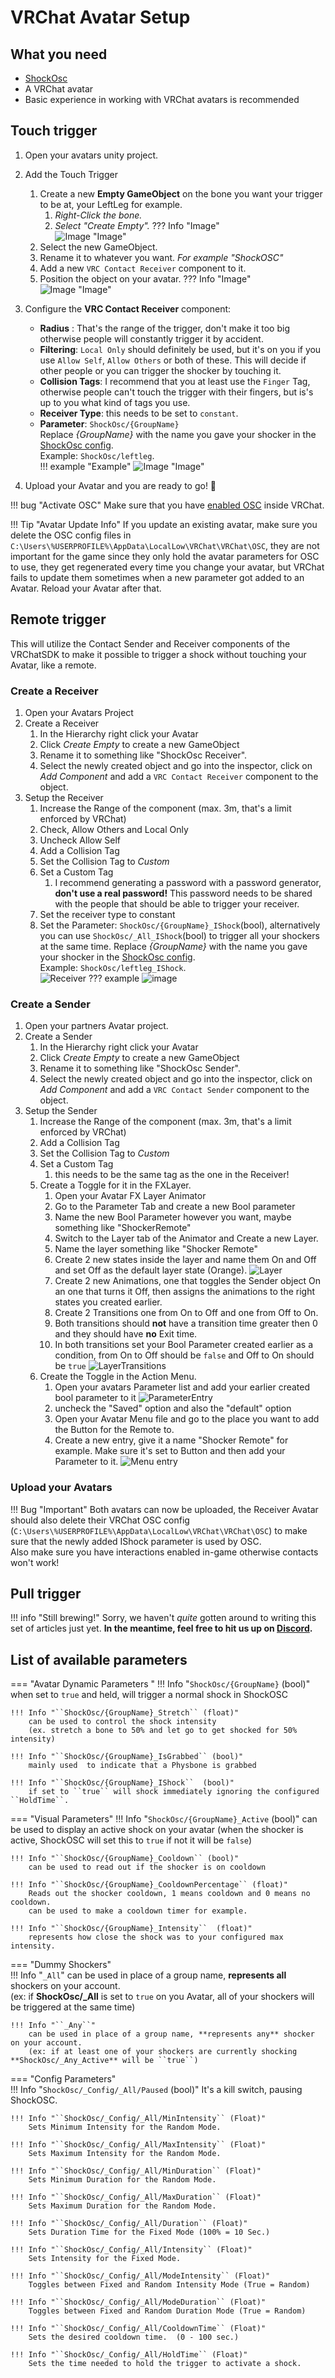 # VRChat Avatar Setup
  
## What you need

- [ShockOsc](shockosc-basic.md)
- A VRChat avatar
- Basic experience in working with VRChat avatars is recommended

## Touch trigger

1. Open your avatars unity project.
2. Add the Touch Trigger
    1. Create a new **Empty GameObject** on the bone you want your trigger to be at, your LeftLeg for example.
        1. *Right-Click the bone.*
        2. *Select "Create Empty".*
    ??? Info "Image"  
        ![Image "Image"](../static/guides/shockosc/create_trigger.png)
    2. Select the new GameObject.
    3. Rename it to whatever you want. *For example "ShockOSC"*
    4. Add a new ``VRC Contact Receiver`` component to it.
    5. Position the object on your avatar.
    ??? Info "Image"  
        ![Image "Image"](../static/guides/shockosc/example_position.png)  
3. Configure the **VRC Contact Receiver** component:  
    - **Radius** : That's the range of the trigger, don't make it too big otherwise people will constantly trigger it by accident.
    - **Filtering**: ``Local Only`` should definitely be used, but it's on you if you use ``Allow Self``, ``Allow Others`` or both of these. This will decide if other people or you can trigger the shocker by touching it.
    - **Collision Tags**: I recommend that you at least use the ``Finger`` Tag, otherwise people can't touch the trigger with their fingers, but is's up to you what kind of tags you use.
    - **Receiver Type**: this needs to be set to ``constant``.
    - **Parameter**: ``ShockOsc/{GroupName}``  
      Replace *{GroupName}* with the name you gave your shocker in the [ShockOsc config](./shockosc-basic.md#setup-shockosc).  
      Example: ``ShockOsc/leftleg``.  
    !!! example "Example"
        ![Image "Image"](../static/guides/shockosc/example_settings3.png)  
        
4. Upload your Avatar and you are ready to go! 🎉  

!!! bug "Activate OSC"
    Make sure that you have [enabled OSC](https://docs.vrchat.com/docs/osc-overview#enabling-it) inside VRChat.  

!!! Tip "Avatar Update Info"
    If you update an existing avatar, make sure you delete the OSC config files in ``C:\Users\%USERPROFILE%\AppData\LocalLow\VRChat\VRChat\OSC``, they are not important for the game since they only hold the avatar parameters for OSC to use, they get regenerated every time you change your avatar, but VRChat fails to update them sometimes when a new parameter got added to an Avatar.
    Reload your Avatar after that.

## Remote trigger  

This will utilize the Contact Sender and Receiver components of the VRChatSDK to make it possible to trigger a shock without touching your Avatar, like a remote.  

### Create a Receiver

1. Open your Avatars Project
2. Create a Receiver
    1. In the Hierarchy right click your Avatar
    2. Click *Create Empty* to create a new GameObject
    3. Rename it to something like "ShockOsc Receiver".
    4. Select the newly created object and go into the inspector, click on *Add Component* and add a ``VRC Contact Receiver`` component to the object.
3. Setup the Receiver
    1. Increase the Range of the component (max. 3m, that's a limit enforced by VRChat)
    2. Check, Allow Others and Local Only
    3. Uncheck Allow Self
    4. Add a Collision Tag
    5. Set the Collision Tag to *Custom*
    6. Set a Custom Tag
        1. I recommend generating a password with a password generator, **don't use a real password!** This password needs to be shared with the people that should be able to trigger your receiver.
    7. Set the receiver type to constant
    8. Set the Parameter: ``ShockOsc/{GroupName}_IShock``(bool), alternatively you can use ``ShockOsc/_All_IShock``(bool) to trigger all your shockers at the same time.
      Replace *{GroupName}* with the name you gave your shocker in the [ShockOsc config](./shockosc-basic.md#setup-shockosc).  
      Example: ``ShockOsc/leftleg_IShock``.  
    ![Receiver](../static/guides/shockosc/RemoteShock_Receiver.png)
    ??? example
        ![image](../static/guides/shockosc/ExampleRemote_Receiver.png)  

### Create a Sender

1. Open your partners Avatar project.
2. Create a Sender
    1. In the Hierarchy right click your Avatar
    2. Click *Create Empty* to create a new GameObject
    3. Rename it to something like "ShockOsc Sender".
    4. Select the newly created object and go into the inspector, click on *Add Component* and add a ``VRC Contact Sender`` component to the object.
3. Setup the Sender
    1. Increase the Range of the component (max. 3m, that's a limit enforced by VRChat)
    2. Add a Collision Tag
    3. Set the Collision Tag to *Custom*
    4. Set a Custom Tag
        1. this needs to be the same tag as the one in the Receiver!
    5. Create a Toggle for it in the FXLayer.
        1. Open your Avatar FX Layer Animator
        2. Go to the Parameter Tab and create a new Bool parameter
        3. Name the new Bool Parameter however you want, maybe something like "ShockerRemote"
        4. Switch to the Layer tab of the Animator and Create a new Layer.
        5. Name the layer something like "Shocker Remote"
        6. Create 2 new states inside the layer and name them On and Off and set Off as the default layer state (Orange).
        ![Layer](../static/guides/shockosc/RemoteShockLayer.png)
        7. Create 2 new Animations, one that toggles the Sender object On an one that turns it Off, then assigns the animations to the right states you created earlier.
        8. Create 2 Transitions one from On to Off and one from Off to On.
        9. Both transitions should **not** have a transition time greater then 0 and they should have **no** Exit time.
        10. In both transitions set your Bool Parameter created earlier as a condition, from On to Off should be ``false`` and Off to On should be ``true``
        ![LayerTransitions](../static/guides/shockosc/TransitionOptions_Remote_Trigger.gif)
    6. Create the Toggle in the Action Menu.
        1. Open your avatars Parameter list and add your earlier created bool parameter to it
        ![ParameterEntry](../static/guides/shockosc/RemoteTrigger_Paramaters.png)
        2. uncheck the "Saved" option and also the "default" option  
        3. Open your Avatar Menu file and go to the place you want to add the Button for the Remote to.
        4. Create a new entry, give it a name "Shocker Remote" for example. Make sure it's set to Button and then add your Parameter to it.
        ![Menu entry](../static/guides/shockosc/Remotetrigger_Menuentry.png)

### Upload your Avatars

!!! Bug "Important"
    Both avatars can now be uploaded, the Receiver Avatar should also delete their VRChat OSC config (``C:\Users\%USERPROFILE%\AppData\LocalLow\VRChat\VRChat\OSC``) to make sure that the newly added IShock parameter is used by OSC.  
    Also make sure you have interactions enabled in-game otherwise contacts won't work!

## Pull trigger

!!! info "Still brewing!"
    Sorry, we haven't *quite* gotten around to writing this set of articles just yet. **In the meantime, feel free to hit us up on [Discord](https://discord.gg/AHcCbXbEcF).**

## List of available parameters

=== "Avatar Dynamic Parameters "
    !!! Info "``ShockOsc/{GroupName}`` (bool)"
        when set to ``true`` and held, will trigger a normal shock in ShockOSC

    !!! Info "``ShockOsc/{GroupName}_Stretch`` (float)"  
        can be used to control the shock intensity  
        (ex. stretch a bone to 50% and let go to get shocked for 50% intensity)  

    !!! Info "``ShockOsc/{GroupName}_IsGrabbed`` (bool)"   
        mainly used  to indicate that a Physbone is grabbed

    !!! Info "``ShockOsc/{GroupName}_IShock``  (bool)" 
        if set to ``true`` will shock immediately ignoring the configured ``HoldTime``.  

=== "Visual Parameters"
    !!! Info "``ShockOsc/{GroupName}_Active`` (bool)"
        can be used to display an active shock on your avatar (when the shocker is active, ShockOSC will set this to ``true`` if not it will be ``false``)

    !!! Info "``ShockOsc/{GroupName}_Cooldown`` (bool)"
        can be used to read out if the shocker is on cooldown  

    !!! Info "``ShockOsc/{GroupName}_CooldownPercentage`` (float)"
        Reads out the shocker cooldown, 1 means cooldown and 0 means no cooldown.  
        can be used to make a cooldown timer for example.  
        
    !!! Info "``ShockOsc/{GroupName}_Intensity``  (float)"
        represents how close the shock was to your configured max intensity.

=== "Dummy Shockers"  
    !!! Info "``_All``"
        can be used in place of a group name, **represents all** shockers on your account.  
        (ex: if **ShockOsc/_All** is set to ``true`` on you Avatar, all of your shockers will be triggered at the same time)

    !!! Info "``_Any``"
        can be used in place of a group name, **represents any** shocker on your account.  
        (ex: if at least one of your shockers are currently shocking **ShockOsc/_Any_Active** will be ``true``)  

=== "Config Parameters"  
    !!! Info "``ShockOsc/_Config/_All/Paused`` (bool)"
        It's a kill switch, pausing ShockOSC.  

    !!! Info "``ShockOsc/_Config/_All/MinIntensity`` (Float)"
        Sets Minimum Intensity for the Random Mode.

    !!! Info "``ShockOsc/_Config/_All/MaxIntensity`` (Float)"
        Sets Maximum Intensity for the Random Mode.  

    !!! Info "``ShockOsc/_Config/_All/MinDuration`` (Float)"
        Sets Minimum Duration for the Random Mode.  

    !!! Info "``ShockOsc/_Config/_All/MaxDuration`` (Float)"
        Sets Maximum Duration for the Random Mode.  
    
    !!! Info "``ShockOsc/_Config/_All/Duration`` (Float)"
        Sets Duration Time for the Fixed Mode (100% = 10 Sec.) 
    
    !!! Info "``ShockOsc/_Config/_All/Intensity`` (Float)"
        Sets Intensity for the Fixed Mode.
    
    !!! Info "``ShockOsc/_Config/_All/ModeIntensity`` (Float)"
        Toggles between Fixed and Random Intensity Mode (True = Random)  

    !!! Info "``ShockOsc/_Config/_All/ModeDuration`` (Float)"
        Toggles between Fixed and Random Duration Mode (True = Random)   

    !!! Info "``ShockOsc/_Config/_All/CooldownTime`` (Float)"
        Sets the desired cooldown time.  (0 - 100 sec.)

    !!! Info "``ShockOsc/_Config/_All/HoldTime`` (Float)"
        Sets the time needed to hold the trigger to activate a shock.
